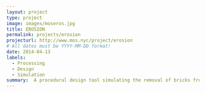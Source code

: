 ```yaml
---
layout: project
type: project
image: images/moseros.jpg
title: EROSION
permalink: projects/erosion
projecturl: http://www.mos.nyc/project/erosion
# All dates must be YYYY-MM-DD format!
date: 2014-04-13
labels:
  - Processing
  - Design
  - Simulation
summary:  A procedural design tool simulating the removal of bricks from stacks to create open structures on the verge of collapse.
---
```

